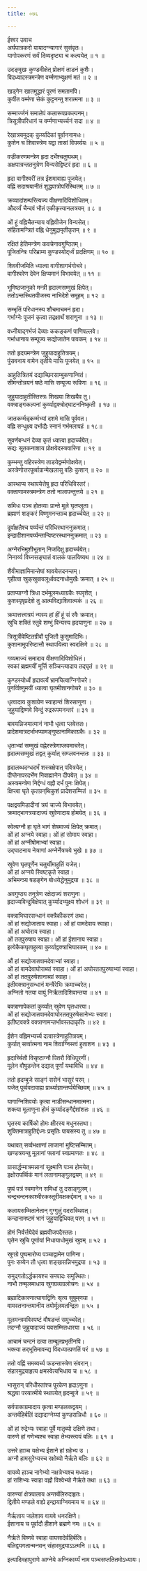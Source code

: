 ```yaml
---
title: ०७६

---
```

ईश्वर उवाच  
अर्घपात्रकरो यायादग्न्यागारं सुसंवृतः।  
यागोपकरणं सर्वं दिव्यदृष्ट्या च कल्पयेत् ॥ १ ॥  
  
उदङ्‌मुखः कुण्डमीक्षेत् प्रोक्षणं ताडनं कुशैः।  
विदध्यादस्त्रमन्त्रेण वर्म्मणाभ्युक्षणं मतं ॥ २ ॥  
  
खड्गेन खातमुद्धारं पूरणं समतामपि।  
कुर्वीत वर्म्मणा सेकं कुट्टनन्तु शरात्मना ॥ ३ ॥  
  
सम्मार्ज्जनं समालेपं कलारूपप्रकल्पनम्।  
त्रिसूत्रीपरिधानं च वर्म्मणाभ्यर्च्चनं सदा ॥ ४ ॥  
  
रेखात्रयमुदक् कुर्य्यादेकां पूर्वाननामधः।  
कुशेन च शिवास्त्रेण यद्वा तासां विपर्य्ययः ॥ ५ ॥  
  
वज्रीकरणमन्त्रेण हृदा दर्भेश्चतुष्पथम्।  
अक्षपात्रन्ततनुत्रेण विन्यसेद्विष्टरं हृदा ॥ ६ ॥  
  
हृदा वागीश्वरीं तत्र ईशमावाह्य पूजयेत्।  
वह्निं सदाश्रयानीतं शुद्धपात्रोपरिस्थितम् ॥ ७ ॥  
  
क्रव्यादांशम्परित्यज्य वीक्षणादिविशोधितम्।  
औदर्य्यं चैन्दवं भौतं एकीकृत्यानलत्रयम् ॥ ८ ॥  
  
ओं हूं वह्निचैतन्याय वह्निवीजेन विन्यसेत्।  
संहितामन्त्रितं वह्नि धेनुमुद्रामृतीकृतम् ॥ ९ ॥  
  
रक्षितं हेतिमन्त्रेण कवचेनावगुण्ठितम्।  
पूजितन्त्रिः परिभ्राम्य कुण्डस्योद्‌र्ध्वं प्रदक्षिणम् ॥ १० ॥  
  
शिववीजमिति ध्यात्वा वागीशागर्भगोचरे।  
वागीश्वरेण देवेन क्षिप्यमानं विभावयेत् ॥ ११ ॥  
  
भूमिष्ठजानुको मन्त्री हृदात्मसम्मुखं क्षिपेत्।  
ततोऽन्तस्थितवीजस्य नाभिदेशे समूहम् ॥ १२ ॥  
  
सम्भृतिं परिधानस्य शौचमाचमनं हृदा।  
गर्भाग्नेः पूजनं कृत्वा तद्रक्षार्थं शराणुना ॥ १३ ॥  
  
वध्नीयाद्गर्भजं देव्याः ककङ्कणं पाणिपल्लवे।  
गर्भाधानाय सम्पूज्य सद्योजातेन पावकम् ॥ १४ ॥  
  
ततो हृदयमन्त्रेण जुहुयादाहुतित्रयम्।  
पुंसवनाय वामेन तृतीये मासि पूजयेत् ॥ १५ ॥  
  
आहुतित्रितयं दद्याच्छिरसाम्बुकणान्वितं।  
सीमन्तोन्नयनं षष्ठे मासि सम्पूज्य रूपिणा ॥ १६ ॥  
  
जुहुयादाहुतीस्तिस्त्रः शिखया शिखयैव तु।  
वक्त्राङ्गकल्पनां कुर्य्याद्वक्त्रोद्‌घाटननिष्कृती ॥ १७ ॥  
  
जातकर्म्मन्नृकर्म्मभ्यां दशमे मासि पूर्ववत।  
वह्नि सन्धुक्ष्य दर्भाद्यैः स्नानं गर्भमलापहं ॥ १८॥  
  
सुवर्णबन्धनं देव्या कृतं ध्यात्वा हृदार्च्चयेत्।  
सद्यः सूतकनाशाय प्रोक्षयेदस्त्रवारिणा ॥ १९ ॥  
  
कुम्भन्तु वहिरस्त्रेण ताडयेद्वर्म्मणोक्षयेत्।  
अस्त्रेणोत्तरपूर्व्वाग्रान्मेखलासु वहिः कुशान् ॥ २० ॥  
  
आस्थाप्य स्थापयेत्तेषु हृदा परिधिविस्तरं।  
वक्ताणामस्त्रमन्त्रेण ततो नालापन्तुत्तये ॥ २१ ॥  
  
समिधः पञ्च होतव्याः प्रान्ते मूले घृतप्लुताः।  
ब्रह्माणं शङ्करं विष्णुमनन्तञ्च हृदार्च्चयेत् ॥ २२ ॥  
  
दूर्वाक्षतैश्च पर्य्यन्तं परिधिस्थाननुक्रमात्।  
इन्द्रादीशानपर्य्यन्तान्विष्टरस्थाननुक्रमात् ॥ २३ ॥  
  
अग्नेरभिमुशीभूतान् निजदिक्षु हृदार्च्चयेत्।  
निनार्य्य विघ्नसङ्घातं वालकं पालयिष्यथ ॥ २४ ॥  
  
शैवीमाज्ञामिमान्तेषां श्रावयेत्तदनन्तम्।  
गृहीत्वा स्रुक्‌स्रुवावलूर्ध्ववदनाधोमुखैः क्रमात् ॥ २५ ॥  
  
प्रताप्याग्नौ त्रिधा दर्भमूलमध्याग्रकैः स्परृशेत् ।  
कुशस्पृषृप्रदेशे तु आत्मविद्याशिवात्मकं ॥ २६ ॥  
  
क्रमात्तत्त्वत्रयं न्यस्य हां हीं हूं सं रवैः क्रमात्।  
स्रुचि शक्तिं स्तुवे शम्भुं विन्यस्य हृदयाणुना ॥ २७ ॥  
  
त्रिसूत्रीवेष्टितग्रीवौ पूजितौ कुसुमादिभिः।  
कुशानामुपरिष्टात्तौ स्थापयित्वा स्वदक्षिणे ॥ २८ ॥  
  
गव्यमाज्यं समादाय वीक्षणादिविशोधितं।  
स्वकां ब्रह्ममयीं मूर्त्ति सञ्चिन्त्यादाय तद्‌घृतं ॥ २९ ॥  
  
कुण्डस्योर्ध्वं हृदावर्त्यं भ्रामयित्वाग्निगोचरे।  
पुनर्व्विष्णुमयीं ध्यात्वा घृतमीशानगोचरे ॥ ३० ॥  
  
धृत्वादाय कुशाग्रेण स्वाहान्तं शिरसाणुना ।  
जुहुयाद्विष्णवे विन्दुं रुद्ररूपमनन्तरं ॥ ३१ ॥  
  
बावयन्निजमात्मानं नाभौ धृत्वा प्लवेत्ततः।  
प्रादेशमात्रदर्भाभप्यामङ्गुष्ठानामिकाग्रकैः ॥ ३२ ॥  
  
धृताभ्यां सम्मुखं वह्नेरस्त्रेणाप्लवमाचरेत्।  
हृदात्मसम्मुखं तद्वत् कुर्यात् सम्प्लवनन्ततः ॥ ३३ ॥  
  
हृदालब्धदग्धदर्भं शस्त्रक्षेपात् पवित्रयेत्।  
दीप्तेनापरदर्भेण निवाह्यानेन दीपयेत् ॥ ३४ ॥  
अस्त्रमन्त्रेण निर्द्दग्धं वह्नौ दर्भं पुनः क्षिपेत्।  
क्षिप्त्वा घृते कृतग्रन्‌थिकुशं प्रादेशसम्मितं ॥ ३५ ॥  
  
पक्षद्वयमिडादीनां त्रयं चाज्ये विभावयेत्।  
क्रमाद्भागत्रयादाज्यं स्रुवेणादाय होमयेत् ॥ ३६ ॥  
  
स्वेत्यग्नौ हा घृते भागं शेषमाज्यं क्षिपेत् क्रमात्।  
ओं हां अग्नये स्वाहा। ओं हां सोमाय स्वाहा।  
ओं हां अग्नीषोमाभ्यां स्वाहा।  
उद्‌घाटनाय नेत्राणां अग्नेर्नेत्रत्रये भुखे ॥ ३७ ॥  
  
स्रुवेण घृतपूर्णेन चतुर्थीमाहुतिं यजेत्।  
ओं हां अग्नये स्विष्टकृते स्वाहा।  
अभिमन्ञ्य षडङ्गेन बोधयेद्धेनुमुद्रया ॥ ३८ ॥  
  
अवगुण्ठ्य तनुत्रेण रक्षेदाज्यं शराणुना ।  
हृदाज्यविन्दुविक्षेपात् कुर्य्यादभ्युक्ष्य शोधनं ॥ ३९ ॥  
  
वक्त्राभिघारसन्धानं वक्त्रैकीकरणं तथा।  
ओं हां सद्योजाताय स्वाहा। ओं हां वामदेवाय स्वाहा।  
ओं हां अघोराय स्वाहा।  
ओं तत्‌पुरुषाय स्वाहा। ओं हां ईशानाय स्वाहा।  
इत्येकैकघृताहुत्या कुर्य्याद्वक्त्राभिघारकम् ॥ ४० ॥  
  
औं हां सद्योजातवामदेवाभ्यां स्वाहा।  
ओं हां वामदेवाघोराब्यां स्वाहा। ओं हां अघोरतत्‌पुरुषाभ्यां स्वाहा।  
ओं हां तत्‌पुरुषेशानाब्यां स्वाहा।  
इतीवक्त्रानुसन्धानं मन्त्रैरेभिः क्रमाच्चरेत्।  
अग्नितो गतया वायुं निर्ऋतादिशिवान्तया ॥ ४१ ॥  
  
बक्त्राणापेकतां कुर्य्यात् स्रुवेण घृतधारया।  
ओं हां सद्योजातवामदेवाघोरतत्‌पुरुषेसानेभ्यः स्वारा।  
इतीष्टवक्त्रे वक्त्राणामन्तर्भावस्तदाकृतिः ॥ ४२ ॥  
  
ईशेन वह्निमभ्यर्च्य दत्वास्त्रेणाहुतित्रयम्।  
कुर्यात् सर्व्वात्मना नाम शिवाग्निस्त्वं हुताशन ॥ ४३ ॥  
  
हृदार्च्चितौ विसृष्टाग्नौ पितरौ विधिपूरणीं।  
मूलेन वौषुडन्तेन दद्यात् पूर्णां यथाविधि ॥ ४४ ॥  
  
ततो हृदम्बुजे साङ्गं ससेनं भासुरं परम् ।  
यजेत् पूर्व्ववदावाह्य प्रार्थ्याज्ञान्तर्प्पयेच्छिवम् ॥ ४५ ॥  
  
यागाग्निशिवयोः कृत्वा नाडीसन्धानमात्मना।  
शक्त्या मूलाणुना होमं कुर्य्यादङ्गैर्द्दशांशतः ॥ ४६ ॥  
  
घृतस्य कार्षिको होमः क्षीरस्य मधुनस्तथा।  
शुक्तिमात्राहुतिर्द्दध्नः प्रसृतिः पायसस्य तु ॥ ४७ ॥  
  
यथावत्‌ सर्व्वभक्षाणां लाजानां मुष्टिसम्मितम्।  
खण्डत्रयन्तु मूलानां फ्लानां स्वप्रमाणतः ॥ ४८ ॥  
  
ग्रासार्द्धम्मात्रमन्नानां सूक्ष्माणि पञ्च होमयेत्।  
इक्षोरापर्व्विकं मानं लतानामङ्गुलद्वयम् ॥ ४९ ॥  
  
पुष्पं पत्रं स्वमानेन समिधां तु दसाङ्गुलम्।  
चन्द्रचन्दनकाश्मीरकस्तूरीयक्षकर्द्दमान् ॥ ५० ॥  
  
कलायसम्मितानेतान् गुग्गुलुं वदरास्थिवत्।  
कन्दानामष्टमं भागं जुहुयाद्विधिवत् परम् ॥ ५१ ॥  
  
होमं निर्वर्त्तयेदेवं ब्रह्मवीजपदैस्ततः।  
घृतेन स्रुचि पूर्णायां निधायाधोमुखं स्रुवम् ॥ ५२ ॥  
  
स्रुगग्रे पुष्पमारोप्य पञ्चाद्वामेन पाणिना।  
पुनः सव्येन तौ धृत्वा शङ्खसन्निभमुद्रया ॥ ५३ ॥  
  
समुद्गतोऽर्द्धकायश्च समपादः समुत्थितः।  
नाभौ तन्मृलमाधाय स्रुगग्रव्यग्रलोचनः ॥ ५४ ॥  
  
ब्रह्मादिकारणात्यागाद्विनिः सृत्य सुषुम्‌णया ।  
वामस्तनान्तमानीय तयोर्मूलमतन्द्रितः ॥ ५५ ॥  
  
मूलमन्त्रमविस्पष्टं वौषडन्तं समुच्चरेत्।  
तदग्नौ जुहुयादाज्यं यवसम्मितधारया ॥ ५६ ॥  
  
आचामं चन्दनं दत्वा ताम्बूलप्रभृतीनपि।  
भक्त्या तद्‌भूतिमावन्द्य विदध्यात्प्रणतिं परं ॥ ५७ ॥  
  
ततो वह्णिं समब्यर्च्य फडन्तास्त्रेण संवरान्।  
संहारमुद्रयाहृत्य क्षमस्वेत्यभिधाय च ॥ ५८ ॥  
  
भासुरान् परिधीस्तांश्च पूरकेण हृदाऽणुना ।  
श्रद्ध्या परयात्मीये स्थापयेत् हृदम्बुजे ॥ ५९ ॥  
  
सर्वपाकाग्रमादाय कृत्वा मण्डलकद्वयम् ।  
अन्तर्वहिर्बलिं दद्यादाग्नेय्यां कुण्डसन्निधौ ॥ ६० ॥  
  
ओं हां रुद्रेभ्यः स्वाहा पूर्वे मातृब्यो दक्षिणे तथा।  
वारुणे हां गणेभ्यश्च स्वाहा तेभ्यस्त्वयं बलिः ॥ ६१ ॥  
  
उत्तरे हाञ्च यक्षेभ्य ईशाने हां ग्रहेभ्य उ ।  
अग्नौ हामसुरेभ्यस्च रक्षोब्यो नैर्ऋते बलिः ॥ ६२ ॥  
  
वायव्ये हाञ्च नागेभ्यो नक्षत्रेभ्यश्च मध्यतः।  
हां राशिभ्यः स्वाहा वह्नौ विश्वेभ्यो नैर्ऋते तथा ॥ ६३ ॥  
  
वारुण्यां क्षेत्रपालाय अन्तर्बलिरुदाहृतः।  
द्वितीये मण्डले वाह्ये इन्द्रायाग्नियमाय च ॥ ६४ ॥  
  
नैर्ऋताय जलेशाय वायवे धनरक्षिणे।  
ईशानाय च पूर्वादौ हीशाने ब्रह्मणे नमः ॥ ६५ ॥  
  
नैर्ऋते विष्णवे स्वाहा वायसादेर्वहिर्बलिः।  
बलिद्वयगतान्मन्त्रान् संहारमुद्रयाऽऽत्मनि ॥ ६६ ॥  
  
इत्यादिमहापुराणे आग्नेये अग्निकार्य्यं नाम पञ्चसप्ततितमोऽध्यायः।